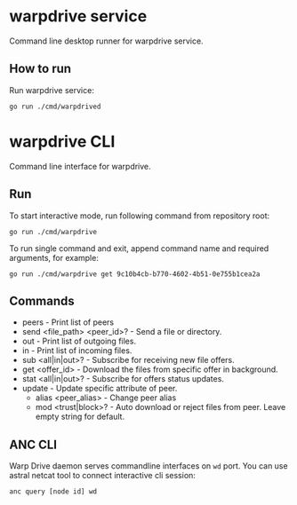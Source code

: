 # warpdrive service

Command line desktop runner for warpdrive service.

## How to run

Run warpdrive service:

```shell
go run ./cmd/warpdrived
```

# warpdrive CLI

Command line interface for warpdrive.

## Run

To start interactive mode, run following command from repository root:

```shell
go run ./cmd/warpdrive
```

To run single command and exit, append command name and required arguments, for example:

```shell
go run ./cmd/warpdrive get 9c10b4cb-b770-4602-4b51-0e755b1cea2a
```

## Commands

* peers - Print list of peers
* send <file_path> <peer_id>? - Send a file or directory.
* out - Print list of outgoing files.
* in - Print list of incoming files.
* sub <all|in|out>? - Subscribe for receiving new file offers.
* get <offer_id> - Download the files from specific offer in background.
* stat <all|in|out>? - Subscribe for offers status updates.
* update - Update specific attribute of peer.
  * alias <peer_alias> - Change peer alias
  * mod <trust|block>? - Auto download or reject files from peer. Leave empty string for default.

## ANC CLI

Warp Drive daemon serves commandline interfaces on `wd` port.
You can use astral netcat tool to connect interactive cli session:

```shell
anc query [node id] wd
```
